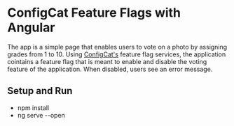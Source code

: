 # ConfigCat Feature Flags with Angular

The app is a simple page that enables users to vote on a photo by assigning grades from 1 to 10. Using [ConfigCat's](https://configcat.com/) feature flag services, the application cointains a feature flag that is meant to enable and disable the voting feature of the application. When disabled, users see an error message.

## Setup and Run

- npm install
- ng serve --open

